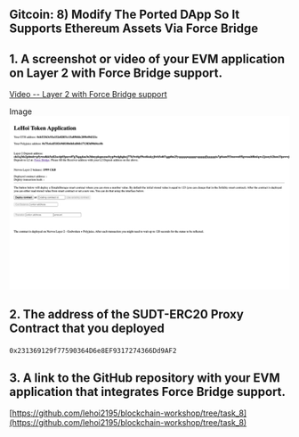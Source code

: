 ## Gitcoin: 8) Modify The Ported DApp So It Supports Ethereum Assets Via Force Bridge

## 1. A screenshot or video of your EVM application on Layer 2 with Force Bridge support.

[Video -- Layer 2 with Force Bridge support](https://vimeo.com/584957934)

Image
![](force_bridge.png)

## 2. The address of the SUDT-ERC20 Proxy Contract that you deployed

`0x231369129f77590364D6e8EF9317274366Dd9AF2`

## 3. A link to the GitHub repository with your EVM application that integrates Force Bridge support.

[https://github.com/lehoi2195/blockchain-workshop/tree/task_8](https://github.com/lehoi2195/blockchain-workshop/tree/task_8)
